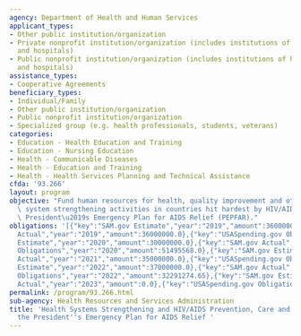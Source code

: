 ```yaml
---
agency: Department of Health and Human Services
applicant_types:
- Other public institution/organization
- Private nonprofit institution/organization (includes institutions of higher education
  and hospitals)
- Public nonprofit institution/organization (includes institutions of higher education
  and hospitals)
assistance_types:
- Cooperative Agreements
beneficiary_types:
- Individual/Family
- Other public institution/organization
- Public nonprofit institution/organization
- Specialized group (e.g. health professionals, students, veterans)
categories:
- Education - Health Education and Training
- Education - Nursing Education
- Health - Communicable Diseases
- Health - Education and Training
- Health - Health Services Planning and Technical Assistance
cfda: '93.266'
layout: program
objective: "Fund human resources for health, quality improvement and other health\
  \ system strengthening activities in countries hit hardest by HIV/AIDS through the\
  \ President\u2019s Emergency Plan for AIDS Relief (PEPFAR)."
obligations: '[{"key":"SAM.gov Estimate","year":"2019","amount":36000000.0},{"key":"SAM.gov
  Actual","year":"2019","amount":36000000.0},{"key":"USASpending.gov Obligations","year":"2019","amount":41848251.0},{"key":"SAM.gov
  Estimate","year":"2020","amount":30000000.0},{"key":"SAM.gov Actual","year":"2020","amount":30000000.0},{"key":"USASpending.gov
  Obligations","year":"2020","amount":51495568.0},{"key":"SAM.gov Estimate","year":"2021","amount":35000000.0},{"key":"SAM.gov
  Actual","year":"2021","amount":35000000.0},{"key":"USASpending.gov Obligations","year":"2021","amount":29448179.04},{"key":"SAM.gov
  Estimate","year":"2022","amount":37000000.0},{"key":"SAM.gov Actual","year":"2022","amount":26697356.0},{"key":"USASpending.gov
  Obligations","year":"2022","amount":32291274.65},{"key":"SAM.gov Estimate","year":"2023","amount":31583163.0},{"key":"SAM.gov
  Actual","year":"2023","amount":0.0},{"key":"USASpending.gov Obligations","year":"2023","amount":8338596.69}]'
permalink: /program/93.266.html
sub-agency: Health Resources and Services Administration
title: 'Health Systems Strengthening and HIV/AIDS Prevention, Care and Treatment under
  the President''s Emergency Plan for AIDS Relief '
---
```

